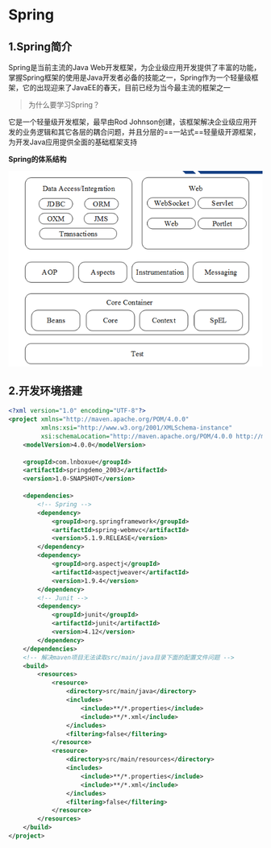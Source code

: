 # Spring

## 1.Spring简介

Spring是当前主流的Java Web开发框架，为企业级应用开发提供了丰富的功能，掌握Spring框架的使用是Java开发者必备的技能之一，Spring作为一个轻量级框架，它的出现迎来了JavaEE的春天，目前已经为当今最主流的框架之一

> 为什么要学习Spring？

它是一个轻量级开发框架，最早由Rod Johnson创建，该框架解决企业级应用开发的业务逻辑和其它各层的耦合问题，并且分层的==一站式==轻量级开源框架，为开发Java应用提供全面的基础框架支持

**Spring的体系结构**

![结果](../assets/spring.png)

## 2.开发环境搭建

```xml
<?xml version="1.0" encoding="UTF-8"?>
<project xmlns="http://maven.apache.org/POM/4.0.0"
         xmlns:xsi="http://www.w3.org/2001/XMLSchema-instance"
         xsi:schemaLocation="http://maven.apache.org/POM/4.0.0 http://maven.apache.org/xsd/maven-4.0.0.xsd">
    <modelVersion>4.0.0</modelVersion>

    <groupId>com.lnboxue</groupId>
    <artifactId>springdemo_2003</artifactId>
    <version>1.0-SNAPSHOT</version>

    <dependencies>
        <!-- Spring -->
        <dependency>
            <groupId>org.springframework</groupId>
            <artifactId>spring-webmvc</artifactId>
            <version>5.1.9.RELEASE</version>
        </dependency>
        <dependency>
            <groupId>org.aspectj</groupId>
            <artifactId>aspectjweaver</artifactId>
            <version>1.9.4</version>
        </dependency>
        <!-- Junit -->
        <dependency>
            <groupId>junit</groupId>
            <artifactId>junit</artifactId>
            <version>4.12</version>
        </dependency>
    </dependencies>
    <!-- 解决maven项目无法读取src/main/java目录下面的配置文件问题 -->
    <build>
        <resources>
            <resource>
                <directory>src/main/java</directory>
                <includes>
                    <include>**/*.properties</include>
                    <include>**/*.xml</include>
                </includes>
                <filtering>false</filtering>
            </resource>
            <resource>
                <directory>src/main/resources</directory>
                <includes>
                    <include>**/*.properties</include>
                    <include>**/*.xml</include>
                </includes>
                <filtering>false</filtering>
            </resource>
        </resources>
    </build>
</project>
```

